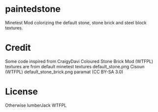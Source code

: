 # paintedstone
Minetest Mod colorizing the default stone, stone brick and steel block textures. 

# Credit
Some code inspired from CraigyDavi Coloured Stone Brick Mod (WTFPL)
textures are from default minetest textures
default_stone.png Cisoun (WTFPL)
 default_stone_brick.png paramat (CC BY-SA 3.0)
 
# License
Otherwise lumberJack WTFPL

